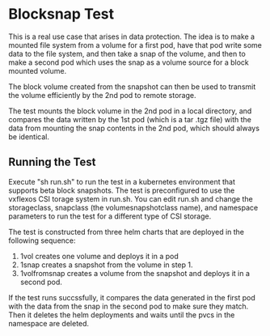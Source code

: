 Blocksnap Test
==============

This is a real use case that arises in data protection. The idea is to make a mounted file system from a volume for a first pod,
have that pod write some data to the file system, and then take a snap of the volume, and then to make a second pod which
uses the snap as a volume source for a block mounted volume.

The block volume created from the snapshot can then be used to transmit the volume efficiently by the 2nd pod to remote storage.

The test mounts the block volume in the 2nd pod in a local directory, and compares the data written by the 1st pod (which is a tar .tgz file)
with the data from mounting the snap contents in the 2nd pod, which should always be identical.

Running the Test
----------------

Execute "sh run.sh" to run the test in a kubernetes environment that supports beta block snapshots. The test is preconfigured to use
the vxflexos CSI torage system in run.sh. You can edit run.sh and change the storageclass, snapclass (the volumesnapshotclass name),
and namespace parameters to run the test for a different type of CSI storage.

The test is constructed from three helm charts that are deployed in the following sequence:
1. 1vol creates one volume and deploys it in a pod
2. 1snap creates a snapshot from the volume in step 1.
3. 1volfromsnap creates a volume from the snapshot and deploys it in a second pod.

If the test runs succssfully, it compares the data generated in the first pod with the data from the snap in the second pod
to make sure they match. Then it deletes the helm deployments and waits until the pvcs in the namespace are deleted.
